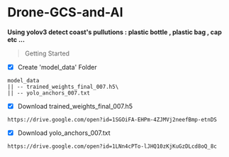 # Drone-GCS-and-AI
**Using yolov3 detect coast's pullutions : plastic bottle , plastic bag , cap etc ...**

>Getting Started
- [x] Create 'model_data' Folder
```bush
model_data
|| -- trained_weights_final_007.h5\
|| -- yolo_anchors_007.txt
```

- [x] Download trained_weights_final_007.h5
```bush
https://drive.google.com/open?id=1SGOiFA-EHPm-4ZJMVj2neefBmp-etnDS
```
- [x] Download yolo_anchors_007.txt
```bush
https://drive.google.com/open?id=1LNn4cPTo-lJHQ10zKjKuGzDLcd8oQ_8c
```








